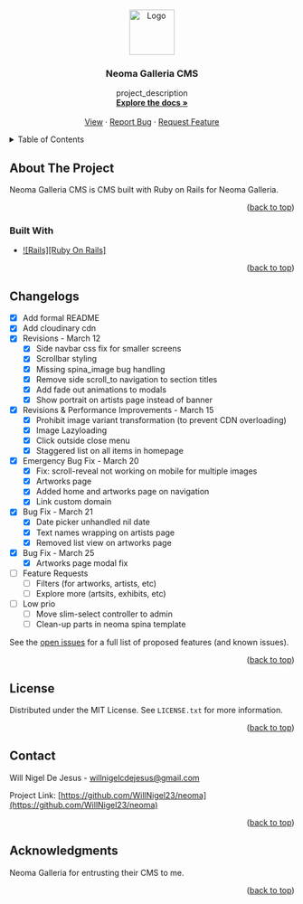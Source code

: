 <a name="readme-top"></a>

<!-- PROJECT LOGO -->
<br />
<div align="center">
  <a href="https://github.com/WillNigel23/neoma">
    <img src="https://neoma-art-f09cf502b2f9.herokuapp.com/assets/logo_icon-fe30872c147da3830cde1410edcdaaa499955653b989a3472ef03457261e30ec.svg" alt="Logo" width="80" height="80">
  </a>

<h3 align="center">Neoma Galleria CMS</h3>

  <p align="center">
    project_description
    <br /> <a href="https://github.com/github_username/repo_name"><strong>Explore the docs »</strong></a>
    <br />
    <br />
    <a href="https://neoma-art-f09cf502b2f9.herokuapp.com">View</a> ·
    <a href="https://github.com/WillNigel23/neoma/issues">Report Bug</a>
    ·
    <a href="https://github.com/WillNigel23/neoma/issues">Request Feature</a>
  </p>
</div>

<!-- TABLE OF CONTENTS -->
<details>
  <summary>Table of Contents</summary>
  <ol>
    <li>
      <a href="#about-the-project">About The Project</a>
      <ul>
        <li><a href="#built-with">Built With</a></li>
      </ul>
    </li>
    <li><a href="#changelogs">Changelogs</a></li>
    <li><a href="#contact">Contact</a></li>
    <li><a href="#acknowledgments">Acknowledgments</a></li>
  </ol>
</details>

<!-- ABOUT THE PROJECT -->
## About The Project

Neoma Galleria CMS is CMS built with Ruby on Rails for Neoma Galleria.

<p align="right">(<a href="#readme-top">back to top</a>)</p>

### Built With

* [![Rails][Ruby On Rails]][Rails-url]

<p align="right">(<a href="#readme-top">back to top</a>)</p>

## Changelogs

- [x] Add formal README
- [x] Add cloudinary cdn
- [x] Revisions - March 12
    - [x] Side navbar css fix for smaller screens
    - [x] Scrollbar styling
    - [x] Missing spina_image bug handling
    - [x] Remove side scroll_to navigation to section titles
    - [x] Add fade out animations to modals
    - [x] Show portrait on artists page instead of banner
- [x] Revisions & Performance Improvements - March 15
    - [x] Prohibit image variant transformation (to prevent CDN overloading)
    - [x] Image Lazyloading
    - [x] Click outside close menu
    - [x] Staggered list on all items in homepage
- [x] Emergency Bug Fix - March 20
    - [x] Fix: scroll-reveal not working on mobile for multiple images
    - [x] Artworks page
    - [x] Added home and artworks page on navigation
    - [x] Link custom domain
- [x] Bug Fix - March 21
    - [x] Date picker unhandled nil date
    - [x] Text names wrapping on artists page
    - [x] Removed list view on artworks page
- [x] Bug Fix - March 25
    - [x] Artworks page modal fix 
- [ ] Feature Requests
    - [ ] Filters (for artworks, artists, etc)
    - [ ] Explore more (artsits, exhibits, etc)
- [ ] Low prio
    - [ ] Move slim-select controller to admin
    - [ ] Clean-up parts in neoma spina template

See the [open issues](https://github.com/WillNigel23/neoma/issues) for a full list of proposed features (and known issues).

<p align="right">(<a href="#readme-top">back to top</a>)</p>

<!-- LICENSE -->
## License

Distributed under the MIT License. See `LICENSE.txt` for more information.

<p align="right">(<a href="#readme-top">back to top</a>)</p>



<!-- CONTACT -->
## Contact

Will Nigel De Jesus - willnigelcdejesus@gmail.com

Project Link: [https://github.com/WillNigel23/neoma](https://github.com/WillNigel23/neoma)

<p align="right">(<a href="#readme-top">back to top</a>)</p>


<!-- ACKNOWLEDGMENTS -->
## Acknowledgments

Neoma Galleria for entrusting their CMS to me.

<p align="right">(<a href="#readme-top">back to top</a>)</p>

<!-- MARKDOWN LINKS & IMAGES -->
<!-- https://www.markdownguide.org/basic-syntax/#reference-style-links -->
[Rails-url]: https://img.shields.io/badge/rails-%23CC0000.svg?style=for-the-badge&logo=ruby-on-rails&logoColor=white
